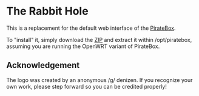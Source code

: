 The Rabbit Hole
===============

This is a replacement for the default web interface of the [PirateBox](http://piratebox.cc).

To "install" it, simply download the [ZIP](https://github.com/howard/rabbithole/archive/master.zip)
and extract it within /opt/piratebox, assuming you are running the OpenWRT variant of PirateBox.


Acknowledgement
---------------

The logo was created by an anonymous /g/ denizen. If you recognize your own work, please step
forward so you can be credited properly!
